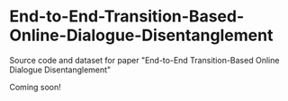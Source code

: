 # End-to-End-Transition-Based-Online-Dialogue-Disentanglement
Source code and dataset for paper "End-to-End Transition-Based Online Dialogue Disentanglement"

Coming soon!
